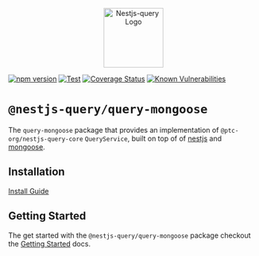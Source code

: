 <p align="center">
  <a href="https://tripss.github.io/nestjs-query" target="blank"><img src="https://tripss.github.io/nestjs-query/img/logo.svg" width="120" alt="Nestjs-query Logo" /></a>
</p>

[![npm version](https://img.shields.io/npm/v/@nestjs-query/query-mongoose.svg)](https://www.npmjs.org/package/@nestjs-query/query-mongoose)
[![Test](https://github.com/tripss/nestjs-query/workflows/Test/badge.svg?branch=master)](https://github.com/tripss/nestjs-query/actions?query=workflow%3ATest+and+branch%3Amaster+)
[![Coverage Status](https://coveralls.io/repos/github/tripss/nestjs-query/badge.svg?branch=master)](https://coveralls.io/github/tripss/nestjs-query?branch=master)
[![Known Vulnerabilities](https://snyk.io/test/github/tripss/nestjs-query/badge.svg?targetFile=packages/query-mongoose/package.json)](https://snyk.io/test/github/tripss/nestjs-query?targetFile=packages/query-mongoose/package.json)

# `@nestjs-query/query-mongoose`

The `query-mongoose` package that provides an implementation of `@ptc-org/nestjs-query-core` `QueryService`, built on
top of of [nestjs](https://nestjs.com/) and [mongoose](https://mongoosejs.com/).

## Installation

[Install Guide](https://tripss.github.io/nestjs-query/docs/introduction/install)

## Getting Started

The get started with the `@nestjs-query/query-mongoose` package checkout
the [Getting Started](https://tripss.github.io/nestjs-query/docs/persistence/mongoose/getting-started) docs.


